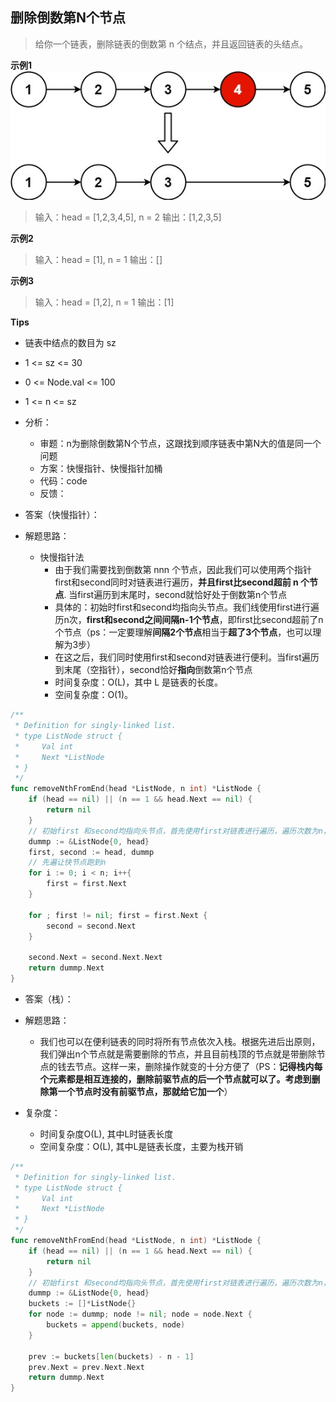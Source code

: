## 删除倒数第N个节点

> 给你一个链表，删除链表的倒数第 n 个结点，并且返回链表的头结点。

**示例1**
![delete-node](../img/link_remove_n.png)
> 输入：head = [1,2,3,4,5], n = 2
> 输出：[1,2,3,5]

**示例2**
> 输入：head = [1], n = 1
> 输出：[]

**示例3**
> 输入：head = [1,2], n = 1
> 输出：[1]

**Tips**
- 链表中结点的数目为 sz
- 1 <= sz <= 30
- 0 <= Node.val <= 100
- 1 <= n <= sz

- 分析：
	- 审题：n为删除倒数第N个节点，这跟找到顺序链表中第N大的值是同一个问题
	- 方案：快慢指针、快慢指针加桶
	- 代码：code
	- 反馈：


- 答案（快慢指针）：  
- 解题思路：
	- 快慢指针法
		- 由于我们需要找到倒数第 nnn 个节点，因此我们可以使用两个指针first和second同时对链表进行遍历，**并且first比second超前 n 个节点**. 当first遍历到末尾时，second就恰好处于倒数第n个节点
		- 具体的：初始时first和second均指向头节点。我们线使用first进行遍历n次，**first和second之间间隔n-1个节点**，即first比second超前了n个节点（ps：一定要理解**间隔2个节点**相当于**超了3个节点**，也可以理解为3步）
		- 在这之后，我们同时使用first和second对链表进行便利。当first遍历到末尾（空指针），second恰好**指向**倒数第n个节点
		- 时间复杂度：O(L)，其中 L 是链表的长度。
		- 空间复杂度：O(1)。  
```go
/**
 * Definition for singly-linked list.
 * type ListNode struct {
 *     Val int
 *     Next *ListNode
 * }
 */
func removeNthFromEnd(head *ListNode, n int) *ListNode {
    if (head == nil) || (n == 1 && head.Next == nil) {
        return nil
    }
    // 初始first 和second均指向头节点，首先使用first对链表进行遍历，遍历次数为n，此时first和second之间间隔n-1个节点
    dummp := &ListNode{0, head}
    first, second := head, dummp
    // 先遍让快节点跑到n
    for i := 0; i < n; i++{
        first = first.Next
    }

    for ; first != nil; first = first.Next {
        second = second.Next
    }

    second.Next = second.Next.Next
    return dummp.Next
}
```

- 答案（栈）：
- 解题思路：
	- 我们也可以在便利链表的同时将所有节点依次入栈。根据先进后出原则，我们弹出n个节点就是需要删除的节点，并且目前栈顶的节点就是带删除节点的钱去节点。这样一来，删除操作就变的十分方便了（PS：**记得栈内每个元素都是相互连接的，删除前驱节点的后一个节点就可以了。考虑到删除第一个节点时没有前驱节点，那就给它加一个**）

- 复杂度：
	- 时间复杂度O(L), 其中L时链表长度
	- 空间复杂度：O(L), 其中L是链表长度，主要为栈开销

```go
/**
 * Definition for singly-linked list.
 * type ListNode struct {
 *     Val int
 *     Next *ListNode
 * }
 */
func removeNthFromEnd(head *ListNode, n int) *ListNode {
    if (head == nil) || (n == 1 && head.Next == nil) {
        return nil
    }
    // 初始first 和second均指向头节点，首先使用first对链表进行遍历，遍历次数为n，此时first和second之间间隔n-1个节点
    dummp := &ListNode{0, head}
    buckets := []*ListNode{}
    for node := dummp; node != nil; node = node.Next {
        buckets = append(buckets, node)
    }

    prev := buckets[len(buckets) - n - 1]
    prev.Next = prev.Next.Next
    return dummp.Next
}
```



